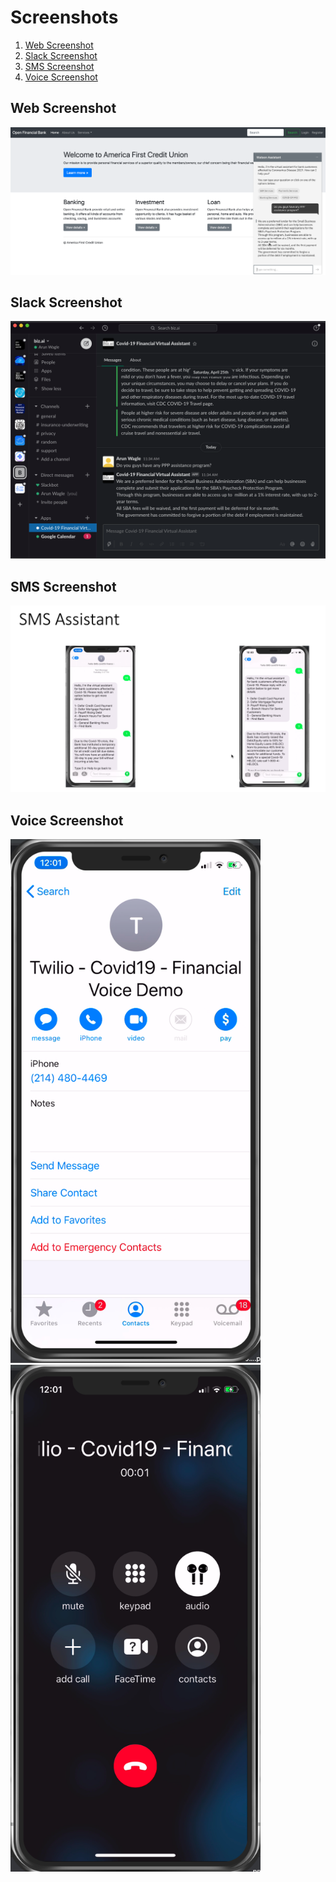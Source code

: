 # Screenshots

1. [Web Screenshot](#web-screenshots)
2. [Slack Screenshot](#slack-screenshots)
3. [SMS Screenshot](#sms-screenshots)
4. [Voice Screenshot](#voice-screenshots)


## Web Screenshot

<img src="/design-docs/images/web-screenshot.png"/>

## Slack Screenshot

<img src="/design-docs/images/slack-screenshot.png"/>

## SMS Screenshot

<img src="/design-docs/images/sms-screenshot.png"/>

## Voice Screenshot

<img src="/design-docs/images/voice-screenshot.png" width="400"/> <img src="/design-docs/images/voice1-screenshot.png" width="400"/>

